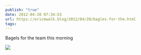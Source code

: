 ```yaml
---
publish: "true"
date: 2012-04-20 07:34:53
url: https://ericmwalk.blog/2012/04/20/bagles-for-the.html
tags: 
---
```


Bagels for the team this morning

![](https://ericmwalk.blog/uploads/2022/186c6ffb78.jpg)